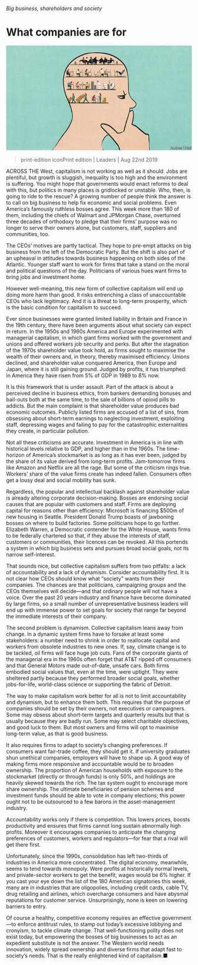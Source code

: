 ###### Big business, shareholders and society

# What companies are for 

![image](images/20190824_LDD001_0.jpg) 

> print-edition iconPrint edition | Leaders | Aug 22nd 2019 

ACROSS THE West, capitalism is not working as well as it should. Jobs are plentiful, but growth is sluggish, inequality is too high and the environment is suffering. You might hope that governments would enact reforms to deal with this, but politics in many places is gridlocked or unstable. Who, then, is going to ride to the rescue? A growing number of people think the answer is to call on big business to help fix economic and social problems. Even America’s famously ruthless bosses agree. This week more than 180 of them, including the chiefs of Walmart and JPMorgan Chase, overturned three decades of orthodoxy to pledge that their firms’ purpose was no longer to serve their owners alone, but customers, staff, suppliers and communities, too. 

The CEOs’ motives are partly tactical. They hope to pre-empt attacks on big business from the left of the Democratic Party. But the shift is also part of an upheaval in attitudes towards business happening on both sides of the Atlantic. Younger staff want to work for firms that take a stand on the moral and political questions of the day. Politicians of various hues want firms to bring jobs and investment home. 

However well-meaning, this new form of collective capitalism will end up doing more harm than good. It risks entrenching a class of unaccountable CEOs who lack legitimacy. And it is a threat to long-term prosperity, which is the basic condition for capitalism to succeed. 

Ever since businesses were granted limited liability in Britain and France in the 19th century, there have been arguments about what society can expect in return. In the 1950s and 1960s America and Europe experimented with managerial capitalism, in which giant firms worked with the government and unions and offered workers job security and perks. But after the stagnation of the 1970s shareholder value took hold, as firms sought to maximise the wealth of their owners and, in theory, thereby maximised efficiency. Unions declined, and shareholder value conquered America, then Europe and Japan, where it is still gaining ground. Judged by profits, it has triumphed: in America they have risen from 5% of GDP in 1989 to 8% now. 

It is this framework that is under assault. Part of the attack is about a perceived decline in business ethics, from bankers demanding bonuses and bail-outs both at the same time, to the sale of billions of opioid pills to addicts. But the main complaint is that shareholder value produces bad economic outcomes. Publicly listed firms are accused of a list of sins, from obsessing about short-term earnings to neglecting investment, exploiting staff, depressing wages and failing to pay for the catastrophic externalities they create, in particular pollution. 

Not all these criticisms are accurate. Investment in America is in line with historical levels relative to GDP, and higher than in the 1960s. The time-horizon of America’s stockmarket is as long as it has ever been, judged by the share of its value derived from long-term profits. Jam-tomorrow firms like Amazon and Netflix are all the rage. But some of the criticism rings true. Workers’ share of the value firms create has indeed fallen. Consumers often get a lousy deal and social mobility has sunk. 

Regardless, the popular and intellectual backlash against shareholder value is already altering corporate decision-making. Bosses are endorsing social causes that are popular with customers and staff. Firms are deploying capital for reasons other than efficiency: Microsoft is financing $500m of new housing in Seattle. President Donald Trump boasts of jawboning bosses on where to build factories. Some politicians hope to go further. Elizabeth Warren, a Democratic contender for the White House, wants firms to be federally chartered so that, if they abuse the interests of staff, customers or communities, their licences can be revoked. All this portends a system in which big business sets and pursues broad social goals, not its narrow self-interest. 

That sounds nice, but collective capitalism suffers from two pitfalls: a lack of accountability and a lack of dynamism. Consider accountability first. It is not clear how CEOs should know what “society” wants from their companies. The chances are that politicians, campaigning groups and the CEOs themselves will decide—and that ordinary people will not have a voice. Over the past 20 years industry and finance have become dominated by large firms, so a small number of unrepresentative business leaders will end up with immense power to set goals for society that range far beyond the immediate interests of their company. 

The second problem is dynamism. Collective capitalism leans away from change. In a dynamic system firms have to forsake at least some stakeholders: a number need to shrink in order to reallocate capital and workers from obsolete industries to new ones. If, say, climate change is to be tackled, oil firms will face huge job cuts. Fans of the corporate giants of the managerial era in the 1960s often forget that AT&T ripped off consumers and that General Motors made out-of-date, unsafe cars. Both firms embodied social values that, even at the time, were uptight. They were sheltered partly because they performed broader social goals, whether jobs-for-life, world-class science or supporting the fabric of Detroit. 

The way to make capitalism work better for all is not to limit accountability and dynamism, but to enhance them both. This requires that the purpose of companies should be set by their owners, not executives or campaigners. Some may obsess about short-term targets and quarterly results but that is usually because they are badly run. Some may select charitable objectives, and good luck to them. But most owners and firms will opt to maximise long-term value, as that is good business. 

It also requires firms to adapt to society’s changing preferences. If consumers want fair-trade coffee, they should get it. If university graduates shun unethical companies, employers will have to shape up. A good way of making firms more responsive and accountable would be to broaden ownership. The proportion of American households with exposure to the stockmarket (directly or through funds) is only 50%, and holdings are heavily skewed towards the rich. The tax system ought to encourage more share ownership. The ultimate beneficiaries of pension schemes and investment funds should be able to vote in company elections; this power ought not to be outsourced to a few barons in the asset-management industry. 

Accountability works only if there is competition. This lowers prices, boosts productivity and ensures that firms cannot long sustain abnormally high profits. Moreover it encourages companies to anticipate the changing preferences of customers, workers and regulators—for fear that a rival will get there first. 

Unfortunately, since the 1990s, consolidation has left two-thirds of industries in America more concentrated. The digital economy, meanwhile, seems to tend towards monopoly. Were profits at historically normal levels, and private-sector workers to get the benefit, wages would be 6% higher. If you cast your eye down the list of the 180 American signatories this week, many are in industries that are oligopolies, including credit cards, cable TV, drug retailing and airlines, which overcharge consumers and have abysmal reputations for customer service. Unsurprisingly, none is keen on lowering barriers to entry. 

Of course a healthy, competitive economy requires an effective government—to enforce antitrust rules, to stamp out today’s excessive lobbying and cronyism, to tackle climate change. That well-functioning polity does not exist today, but empowering the bosses of big businesses to act as an expedient substitute is not the answer. The Western world needs innovation, widely spread ownership and diverse firms that adapt fast to society’s needs. That is the really enlightened kind of capitalism.■ 

